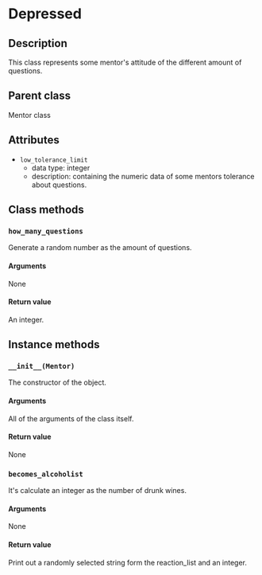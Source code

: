 # Depressed

## Description
This class represents some mentor's attitude of the different amount of questions.

## Parent class
Mentor class

## Attributes

* ```low_tolerance_limit```
  * data type: integer
  * description: containing the numeric data of some mentors tolerance about questions.

## Class methods

### ```how_many_questions```

Generate a random number as the amount of questions.

#### Arguments
None

#### Return value

An integer.

## Instance methods

### ```__init__(Mentor)```
The constructor of the object.

#### Arguments

All of the arguments of the class itself.

#### Return value
None

### ```becomes_alcoholist```

It's calculate an integer as the number of drunk wines.

#### Arguments
None

#### Return value
Print out a randomly selected string form the reaction_list and an integer.
